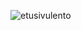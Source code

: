 
![etusivulento](https://user-images.githubusercontent.com/111982679/211206856-26f771cf-c1cd-45e6-94dd-d16f12812c51.png)
